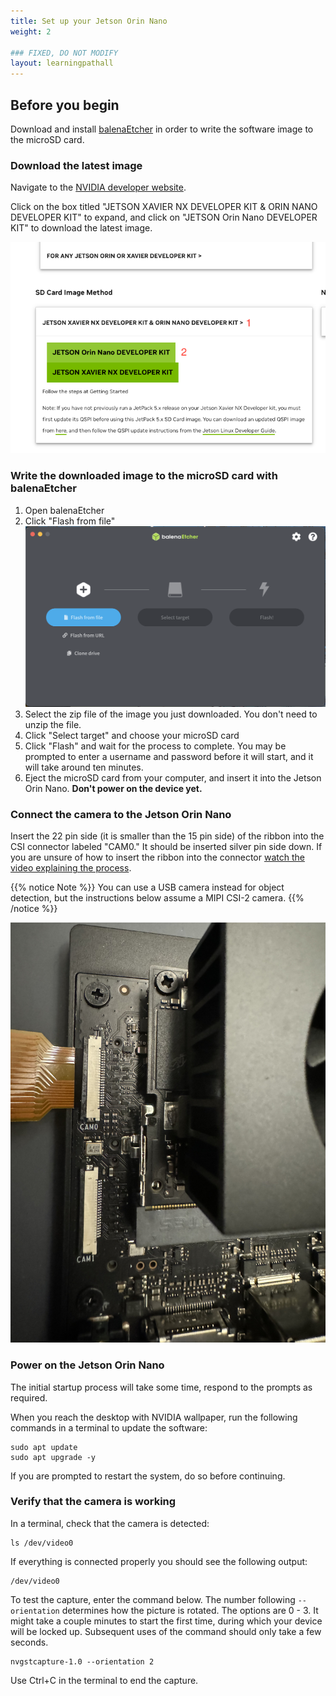 ```yaml
---
title: Set up your Jetson Orin Nano
weight: 2

### FIXED, DO NOT MODIFY
layout: learningpathall
---
```


## Before you begin

Download and install [balenaEtcher](https://etcher.balena.io/) in order to write the software image to the microSD card.

### Download the latest image

Navigate to the [NVIDIA developer website](https://developer.nvidia.com/embedded/jetpack). 

Click on the box titled "JETSON XAVIER NX DEVELOPER KIT & ORIN NANO DEVELOPER KIT" to expand, and click on "JETSON Orin Nano DEVELOPER KIT" to download the latest image.

![sdCard Image](./sdcardimage.png)

### Write the downloaded image to the microSD card with balenaEtcher

1. Open balenaEtcher
2. Click "Flash from file"
![balenaEtcher interface](./balenaEtcher1.png)
3. Select the zip file of the image you just downloaded. You don't need to unzip the file.
4. Click "Select target" and choose your microSD card
5. Click "Flash" and wait for the process to complete. You may be prompted to enter a username and password before it will start, and it will take around ten minutes.
6. Eject the microSD card from your computer, and insert it into the Jetson Orin Nano. **Don't power on the device yet.**

### Connect the camera to the Jetson Orin Nano

Insert the 22 pin side (it is smaller than the 15 pin side) of the ribbon into the CSI connector labeled "CAM0." It should be inserted silver pin side down.
If you are unsure of how to insert the ribbon into the connector [watch the video explaining the process](https://www.youtube.com/watch?v=EuRXAUU61yM&t=7s).

{{% notice Note %}}
You can use a USB camera instead for object detection, but the instructions below assume a MIPI CSI-2 camera.
{{% /notice %}}

![image of the ribbon inserted into the connector](./cam0connector.jpg)

### Power on the Jetson Orin Nano

The initial startup process will take some time, respond to the prompts as required. 

When you reach the desktop with NVIDIA wallpaper, run the following commands in a terminal to update the software:
```console
sudo apt update
sudo apt upgrade -y
```

If you are prompted to restart the system, do so before continuing.

### Verify that the camera is working

In a terminal, check that the camera is detected:

```console
ls /dev/video0
```

If everything is connected properly you should see the following output:

```output
/dev/video0
```

To test the capture, enter the command below. The number following `--orientation` determines how the picture is rotated. The options are 0 - 3. It might take a couple minutes to start the first time, during which your device will be locked up. Subsequent uses of the command should only take a few seconds.

```console
nvgstcapture-1.0 --orientation 2
```

Use Ctrl+C in the terminal to end the capture.

